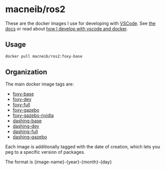 # macneib/ros2

These are the docker images I use for developing with [VSCode](https://code.visualstudio.com/).
See [the docs](https://macneib.github.io/dockerfiles) or read about  [how I develop with vscode and docker](https://www.allisonthackston.com/articles/docker_development.html).

## Usage

```bash
docker pull macneib/ros2:foxy-base
```

## Organization

The main docker image tags are:

* [foxy-base](https://github.com/macneib/dockerfiles/blob/main/ros2/foxy.Dockerfile)
* [foxy-dev](https://github.com/macneib/dockerfiles/blob/main/ros2/foxy.Dockerfile)
* [foxy-full](https://github.com/macneib/dockerfiles/blob/main/ros2/foxy.Dockerfile)
* [foxy-gazebo](https://github.com/macneib/dockerfiles/blob/main/ros2/foxy.Dockerfile)
* [foxy-gazebo-nvidia](https://github.com/macneib/dockerfiles/blob/main/ros2/foxy.Dockerfile)
* [dashing-base](https://github.com/macneib/dockerfiles/blob/main/ros2/dashing.Dockerfile)
* [dashing-dev](https://github.com/macneib/dockerfiles/blob/main/ros2/dashing.Dockerfile)
* [dashing-full](https://github.com/macneib/dockerfiles/blob/main/ros2/dashing.Dockerfile)
* [dashing-gazebo](https://github.com/macneib/dockerfiles/blob/main/ros2/dashing.Dockerfile)

Each image is additionally tagged with the date of creation, which lets you peg to a specific version of packages.

The format is {image-name}-{year}-{month}-{day}